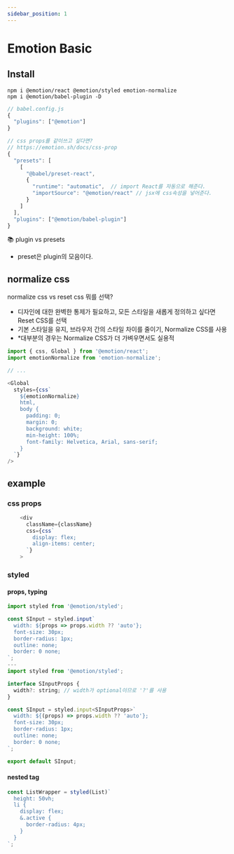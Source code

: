 ```yaml
---
sidebar_position: 1
---
```


# Emotion Basic


## Install

```
npm i @emotion/react @emotion/styled emotion-normalize  
npm i @emotion/babel-plugin -D
```

```js
// babel.config.js
{
  "plugins": ["@emotion"]
}

// css props를 같이쓰고 싶다면?  
// https://emotion.sh/docs/css-prop
{
  "presets": [
    [
      "@babel/preset-react",
      { 
        "runtime": "automatic",  // import React를 자동으로 해준다.  
        "importSource": "@emotion/react" // jsx에 css속성을 넣어준다. 
      } 
    ]
  ],
  "plugins": ["@emotion/babel-plugin"]
}
```
📚 plugin vs presets  

- preset은 plugin의 모음이다.   

## normalize css 
normalize css vs reset css 뭐를 선택?  

-	디자인에 대한 완벽한 통제가 필요하고, 모든 스타일을 새롭게 정의하고 싶다면 Reset CSS를 선택
-	기본 스타일을 유지, 브라우저 간의 스타일 차이를 줄이기, Normalize CSS를 사용
- *대부분의 경우는 Normalize CSS가 더 가벼우면서도 실용적


```js
import { css, Global } from '@emotion/react';
import emotionNormalize from 'emotion-normalize';

// ...

<Global
  styles={css`
    ${emotionNormalize}
    html,
    body {
      padding: 0;
      margin: 0;
      background: white;
      min-height: 100%;
      font-family: Helvetica, Arial, sans-serif;
    }
  `}
/>
```
## example  

### css props  

```js
    <div
      className={className}
      css={css`
        display: flex;
        align-items: center;
      `}
    >
```

### styled  

#### props, typing  

```js
import styled from '@emotion/styled';

const SInput = styled.input`
  width: ${props => props.width ?? 'auto'};
  font-size: 30px;
  border-radius: 1px;
  outline: none;
  border: 0 none;
`;
---
import styled from '@emotion/styled';

interface SInputProps {
  width?: string; // width가 optional이므로 '?'를 사용
}

const SInput = styled.input<SInputProps>`
  width: ${(props) => props.width ?? 'auto'};
  font-size: 30px;
  border-radius: 1px;
  outline: none;
  border: 0 none;
`;

export default SInput;
```

#### nested tag  

```js
const ListWrapper = styled(List)`
  height: 50vh;
  li {
    display: flex;
    &.active {
      border-radius: 4px;
    }
  }
`;
```